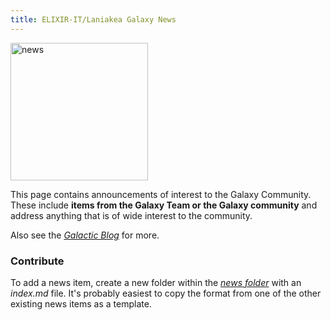 ```yaml
---
title: ELIXIR-IT/Laniakea Galaxy News
---
```


<img class="img-fluid float-right" src="/images/undraw-illustrations/news.svg" style="width:220px;" alt="news" />

This page contains announcements of interest to the Galaxy Community. These
include __items from the Galaxy Team or the Galaxy community__ and address
anything that is of wide interest to the community.

Also see the *[Galactic Blog](/blog/)* for more.

### Contribute

To add a news item, create a new folder within the [_news folder_](https://github.com/galaxyproject/galaxy-hub/tree/master/content/news) with an _index.md_ file. It's probably easiest to copy the format from one of the other existing news items as a template.
